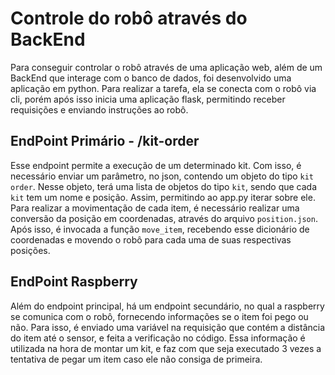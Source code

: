 # Controle do robô através do BackEnd

Para conseguir controlar o robô através de uma aplicação web, além de um BackEnd que interage com o banco de dados, foi desenvolvido uma aplicação em python. Para realizar a tarefa, ela se conecta com o robô via cli, porém após isso inicia uma aplicação flask, permitindo receber requisições e enviando instruções ao robô.

## EndPoint Primário - /kit-order

Esse endpoint permite a execução de um determinado kit. Com isso, é necessário enviar um parâmetro, no json, contendo um objeto do tipo `kit order`. Nesse objeto, terá uma lista de objetos do tipo `kit`, sendo que cada `kit` tem um nome e posição. Assim, permitindo ao app.py iterar sobre ele.
Para realizar a movimentação de cada item, é necessário realizar uma conversão da posição em coordenadas, através do arquivo `position.json`. Após isso, é invocada a função `move_item`, recebendo esse dicionário de coordenadas e movendo o robô para cada uma de suas respectivas posições.  

## EndPoint Raspberry 

Além do endpoint principal, há um endpoint secundário, no qual a raspberry se comunica com o robô, fornecendo informações se o item foi pego ou não. Para isso, é enviado uma variável na requisição que contém a distância do item até o sensor, e feita a verificação no código. Essa informação é utilizada na hora de montar um kit, e faz com que seja executado 3 vezes a tentativa de pegar um item caso ele não consiga de primeira.